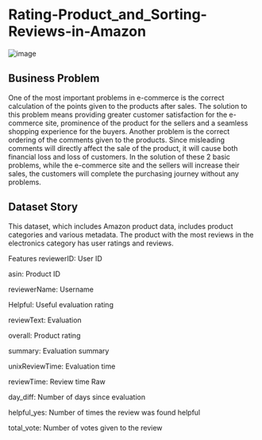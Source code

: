 # Rating-Product_and_Sorting-Reviews-in-Amazon

![image](https://user-images.githubusercontent.com/76455945/201478316-9de31a67-1ae8-4843-bf92-dee5ee9e0d55.png)

## Business Problem
One of the most important problems in e-commerce is the correct calculation of the points given to the products after sales. The solution to this problem means providing greater customer satisfaction for the e-commerce site, prominence of the product for the sellers and a seamless shopping experience for the buyers. Another problem is the correct ordering of the comments given to the products. Since misleading comments will directly affect the sale of the product, it will cause both financial loss and loss of customers. In the solution of these 2 basic problems, while the e-commerce site and the sellers will increase their sales, the customers will complete the purchasing journey without any problems.

## Dataset Story
This dataset, which includes Amazon product data, includes product categories and various metadata. The product with the most reviews in the electronics category has user ratings and reviews.

Features
reviewerID: User ID

asin: Product ID

reviewerName: Username

Helpful: Useful evaluation rating

reviewText: Evaluation

overall: Product rating

summary: Evaluation summary

unixReviewTime: Evaluation time

reviewTime: Review time Raw

day_diff: Number of days since evaluation

helpful_yes: Number of times the review was found helpful

total_vote: Number of votes given to the review
